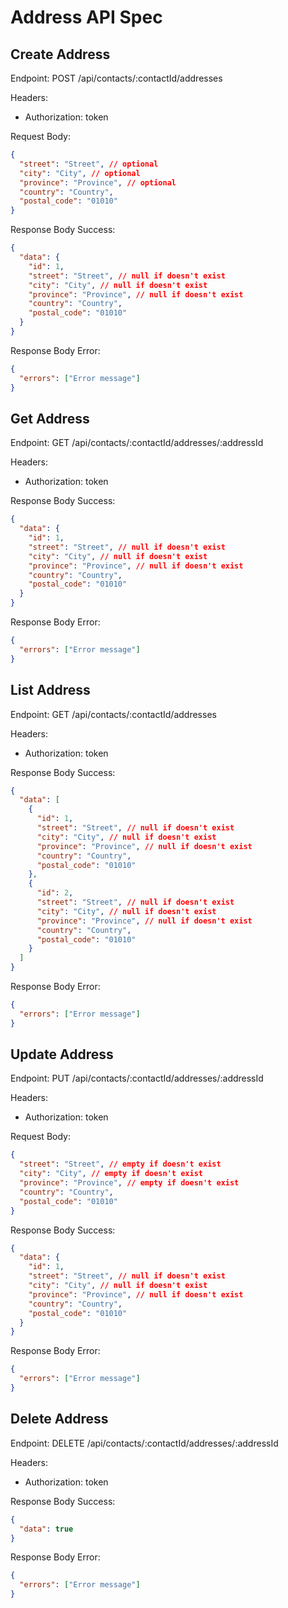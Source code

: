 # Address API Spec

## Create Address

Endpoint: POST /api/contacts/:contactId/addresses

Headers:

- Authorization: token

Request Body:

```json
{
  "street": "Street", // optional
  "city": "City", // optional
  "province": "Province", // optional
  "country": "Country",
  "postal_code": "01010"
}
```

Response Body Success:

```json
{
  "data": {
    "id": 1,
    "street": "Street", // null if doesn't exist
    "city": "City", // null if doesn't exist
    "province": "Province", // null if doesn't exist
    "country": "Country",
    "postal_code": "01010"
  }
}
```

Response Body Error:

```json
{
  "errors": ["Error message"]
}
```

## Get Address

Endpoint: GET /api/contacts/:contactId/addresses/:addressId

Headers:

- Authorization: token

Response Body Success:

```json
{
  "data": {
    "id": 1,
    "street": "Street", // null if doesn't exist
    "city": "City", // null if doesn't exist
    "province": "Province", // null if doesn't exist
    "country": "Country",
    "postal_code": "01010"
  }
}
```

Response Body Error:

```json
{
  "errors": ["Error message"]
}
```

## List Address

Endpoint: GET /api/contacts/:contactId/addresses

Headers:

- Authorization: token

Response Body Success:

```json
{
  "data": [
    {
      "id": 1,
      "street": "Street", // null if doesn't exist
      "city": "City", // null if doesn't exist
      "province": "Province", // null if doesn't exist
      "country": "Country",
      "postal_code": "01010"
    },
    {
      "id": 2,
      "street": "Street", // null if doesn't exist
      "city": "City", // null if doesn't exist
      "province": "Province", // null if doesn't exist
      "country": "Country",
      "postal_code": "01010"
    }
  ]
}
```

Response Body Error:

```json
{
  "errors": ["Error message"]
}
```

## Update Address

Endpoint: PUT /api/contacts/:contactId/addresses/:addressId

Headers:

- Authorization: token

Request Body:

```json
{
  "street": "Street", // empty if doesn't exist
  "city": "City", // empty if doesn't exist
  "province": "Province", // empty if doesn't exist
  "country": "Country",
  "postal_code": "01010"
}
```

Response Body Success:

```json
{
  "data": {
    "id": 1,
    "street": "Street", // null if doesn't exist
    "city": "City", // null if doesn't exist
    "province": "Province", // null if doesn't exist
    "country": "Country",
    "postal_code": "01010"
  }
}
```

Response Body Error:

```json
{
  "errors": ["Error message"]
}
```

## Delete Address

Endpoint: DELETE /api/contacts/:contactId/addresses/:addressId

Headers:

- Authorization: token

Response Body Success:

```json
{
  "data": true
}
```

Response Body Error:

```json
{
  "errors": ["Error message"]
}
```
